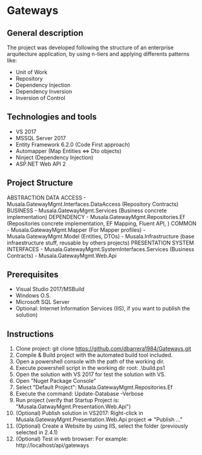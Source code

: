 # Gateways

General description
--------------------
The project was developed following the structure of an enterprise arquitecture application, 
by using n-tiers and applying differents patterns like:
- Unit of Work
- Repository
- Dependency Injection
- Dependency Inversion
- Inversion of Control

Technologies and tools
-----------------------
- VS 2017
- MSSQL Server 2017
- Entity Framework 6.2.0 (Code First approach)
- Automapper (Map Entities <=> Dto objects)
- Ninject (Dependency Injection)
- ASP.NET Web API 2

Project Structure
------------------
ABSTRACTION
	DATA ACCESS
		- Musala.GatewayMgmt.Interfaces.DataAccess (Repository Contracts)
BUSINESS
	- Musala.GatewayMgmt.Services (Business concrete implementation)
DEPENDENCY
	- Musala.GatewayMgmt.Repositories.Ef (Repositories concrete implementation, EF Mapping, Fluent API,  )
COMMON
	- Musala.GatewayMgmt.Mapper (For Mapper profiles)
	- Musala.GatewayMgmt.Model (Entities, DTOs)
	- Musala.Infrastructure (base infraestructure stuff, reusable by others projects)
PRESENTATION
	SYSTEM INTERFACES
		- Musala.GatewayMgmt.SystemInterfaces.Services (Business Contracts)
	- Musala.GatewayMgmt.Web.Api

Prerequisites
-------------
- Visual Studio 2017/MSBuild
- Windows O.S.
- Microsoft SQL Server
- Optional: Internet Information Services (IIS), if you want to publish the solution)

Instructions
-------------
1. Clone project: 
	git clone https://github.com/dbarrera1984/Gateways.git
2. Compile & Build project with the automated build tool included.
3. Open a powershell console with the path of the working dir.
4. Execute powershell script in the working dir root: 
	.\build.ps1
5. Open the solution with VS 2017 for test the solution with VS.
6. Open "Nuget Package Console"
7. Select "Default Project": Musala.GatewayMgmt.Repositories.Ef
8. Execute the command: Update-Database -Verbose
9. Run project (verify that Startup Project is: "Musala.GatwayMgmt.Presentation.Web.Api")
10. (Optional) Publish solution in VS2017: Right-click in Musala.GatewayMgmt.Presentation.Web.Api project => "Publish ..."
11. (Optional) Create a Website by using IIS, select the folder (previously selected in 2.4.1)
12. (Optional) Test in web browser: For example: http://localhost/api/gateways



